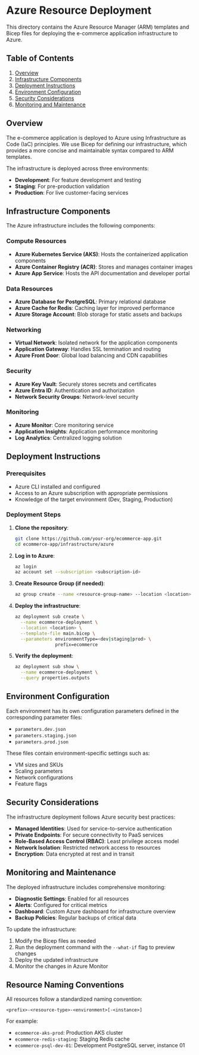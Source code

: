 # Azure Resource Deployment

This directory contains the Azure Resource Manager (ARM) templates and Bicep files for deploying the e-commerce application infrastructure to Azure.

## Table of Contents

1. [Overview](#overview)
2. [Infrastructure Components](#infrastructure-components)
3. [Deployment Instructions](#deployment-instructions)
4. [Environment Configuration](#environment-configuration)
5. [Security Considerations](#security-considerations)
6. [Monitoring and Maintenance](#monitoring-and-maintenance)

## Overview

The e-commerce application is deployed to Azure using Infrastructure as Code (IaC) principles. We use Bicep for defining our infrastructure, which provides a more concise and maintainable syntax compared to ARM templates.

The infrastructure is deployed across three environments:

- **Development**: For feature development and testing
- **Staging**: For pre-production validation
- **Production**: For live customer-facing services

## Infrastructure Components

The Azure infrastructure includes the following components:

### Compute Resources

- **Azure Kubernetes Service (AKS)**: Hosts the containerized application components
- **Azure Container Registry (ACR)**: Stores and manages container images
- **Azure App Service**: Hosts the API documentation and developer portal

### Data Resources

- **Azure Database for PostgreSQL**: Primary relational database
- **Azure Cache for Redis**: Caching layer for improved performance
- **Azure Storage Account**: Blob storage for static assets and backups

### Networking

- **Virtual Network**: Isolated network for the application components
- **Application Gateway**: Handles SSL termination and routing
- **Azure Front Door**: Global load balancing and CDN capabilities

### Security

- **Azure Key Vault**: Securely stores secrets and certificates
- **Azure Entra ID**: Authentication and authorization
- **Network Security Groups**: Network-level security

### Monitoring

- **Azure Monitor**: Core monitoring service
- **Application Insights**: Application performance monitoring
- **Log Analytics**: Centralized logging solution

## Deployment Instructions

### Prerequisites

- Azure CLI installed and configured
- Access to an Azure subscription with appropriate permissions
- Knowledge of the target environment (Dev, Staging, Production)

### Deployment Steps

1. **Clone the repository**:
   ```bash
   git clone https://github.com/your-org/ecommerce-app.git
   cd ecommerce-app/infrastructure/azure
   ```

2. **Log in to Azure**:
   ```bash
   az login
   az account set --subscription <subscription-id>
   ```

3. **Create Resource Group (if needed)**:
   ```bash
   az group create --name <resource-group-name> --location <location>
   ```

4. **Deploy the infrastructure**:
   ```bash
   az deployment sub create \
     --name ecommerce-deployment \
     --location <location> \
     --template-file main.bicep \
     --parameters environmentType=<dev|staging|prod> \
                  prefix=ecommerce
   ```

5. **Verify the deployment**:
   ```bash
   az deployment sub show \
     --name ecommerce-deployment \
     --query properties.outputs
   ```

## Environment Configuration

Each environment has its own configuration parameters defined in the corresponding parameter files:

- `parameters.dev.json`
- `parameters.staging.json`
- `parameters.prod.json`

These files contain environment-specific settings such as:

- VM sizes and SKUs
- Scaling parameters
- Network configurations
- Feature flags

## Security Considerations

The infrastructure deployment follows Azure security best practices:

- **Managed Identities**: Used for service-to-service authentication
- **Private Endpoints**: For secure connectivity to PaaS services
- **Role-Based Access Control (RBAC)**: Least privilege access model
- **Network Isolation**: Restricted network access to resources
- **Encryption**: Data encrypted at rest and in transit

## Monitoring and Maintenance

The deployed infrastructure includes comprehensive monitoring:

- **Diagnostic Settings**: Enabled for all resources
- **Alerts**: Configured for critical metrics
- **Dashboard**: Custom Azure dashboard for infrastructure overview
- **Backup Policies**: Regular backups of critical data

To update the infrastructure:

1. Modify the Bicep files as needed
2. Run the deployment command with the `--what-if` flag to preview changes
3. Deploy the updated infrastructure
4. Monitor the changes in Azure Monitor

## Resource Naming Conventions

All resources follow a standardized naming convention:

```
<prefix>-<resource-type>-<environment>[-<instance>]
```

For example:
- `ecommerce-aks-prod`: Production AKS cluster
- `ecommerce-redis-staging`: Staging Redis cache
- `ecommerce-psql-dev-01`: Development PostgreSQL server, instance 01
